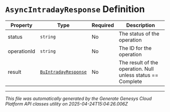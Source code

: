 # `AsyncIntradayResponse` Definition

| Property | Type | Required | Description |
|----------|------|----------|-------------|
| status | `string` | No | The status of the operation |
| operationId | `string` | No | The ID for the operation |
| result | [`BuIntradayResponse`](buintradayresponse-definition.md) | No | The result of the operation.  Null unless status == Complete |

---

*This file was automatically generated by the Generate Genesys Cloud Platform API classes utility on 2025-04-24T15:04:26.006Z*